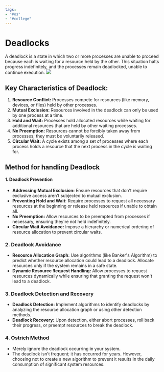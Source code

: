 ```yaml
---
tags:
- "#os"
- "#college"
---
```

# Deadlocks
A deadlock is a state in which two or more processes are unable to proceed because each is waiting for a resource held by the other. This situation halts progress indefinitely, and the processes remain deadlocked, unable to continue execution.
![](https://media.geeksforgeeks.org/wp-content/cdn-uploads/gq/2015/06/deadlock.png)

## Key Characteristics of Deadlock:
1. **Resource Conflict:** Processes compete for resources (like memory, devices, or files) held by other processes.
2. **Mutual Exclusion:** Resources involved in the deadlock can only be used by one process at a time.
3. **Hold and Wait:** Processes hold allocated resources while waiting for additional resources that are held by other waiting processes.
4. **No Preemption:** Resources cannot be forcibly taken away from processes; they must be voluntarily released.
5. **Circular Wait:** A cycle exists among a set of processes where each process holds a resource that the next process in the cycle is waiting for.
## Method for handling Deadlock
#### 1. Deadlock Prevention
- **Addressing Mutual Exclusion:** Ensure resources that don’t require exclusive access aren’t subjected to mutual exclusion.
- **Preventing Hold and Wait:** Require processes to request all necessary resources at the beginning or release held resources if unable to obtain all.
- **No Preemption:** Allow resources to be preempted from processes if necessary, ensuring they're not held indefinitely.
- **Circular Wait Avoidance:** Impose a hierarchy or numerical ordering of resource allocation to prevent circular waits.
### 2. Deadlock Avoidance
- **Resource Allocation Graph:** Use algorithms (like Banker's Algorithm) to predict whether resource allocation could lead to a deadlock. Allocate resources only if the system remains in a safe state.
- **Dynamic Resource Request Handling:** Allow processes to request resources dynamically while ensuring that granting the request won't lead to a deadlock.
### 3. Deadlock Detection and Recovery
- **Deadlock Detection:** Implement algorithms to identify deadlocks by analyzing the resource allocation graph or using other detection methods.
- **Deadlock Recovery:** Upon detection, either abort processes, roll back their progress, or preempt resources to break the deadlock.
### 4. Ostrich Method
- Merely ignore the deadlock occurring in your system.
- The deadlock isn't frequent; it has occurred for years. However, choosing not to create a new algorithm to prevent it results in the daily consumption of significant system resources.